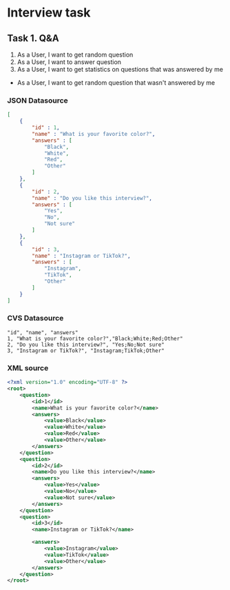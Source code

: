 # Interview task

## Task 1. Q&A

1) As a User, I want to get random question
2) As a User, I want to answer question
3) As a User, I want to get statistics on questions that was answered by me

* As a User, I want to get random question that wasn't answered by me

### JSON Datasource
```json
[
    {      
        "id" : 1,      
        "name" : "What is your favorite color?",
        "answers" : [
            "Black",
            "White",
            "Red",
            "Other"
        ]  
    },
    {
        "id" : 2,
        "name" : "Do you like this interview?",
        "answers" : [
            "Yes",
            "No",
            "Not sure"
        ]  
    },
    {
        "id" : 3,
        "name" : "Instagram or TikTok?",
        "answers" : [
            "Instagram",
            "TikTok",
            "Other"
        ]  
    }
]
```

### CVS Datasource
```cvs
"id", "name", "answers"
1, "What is your favorite color?","Black;White;Red;Other"
2, "Do you like this interview?", "Yes;No;Not sure"
3, "Instagram or TikTok?", "Instagram;TikTok;Other"
```

### XML source
```xml
<?xml version="1.0" encoding="UTF-8" ?>
<root>
	<question>
		<id>1</id>
		<name>What is your favorite color?</name>
        <answers>
            <value>Black</value>
            <value>White</value>
            <value>Red</value>
            <value>Other</value>
        </answers>
    </question>
    <question>
		<id>2</id>
		<name>Do you like this interview?</name>
        <answers>
            <value>Yes</value>
            <value>No</value>
            <value>Not sure</value>
        </answers>
    </question>
    <question>
		<id>3</id>
		<name>Instagram or TikTok?</name>

        <answers>
            <value>Instagram</value>
            <value>TikTok</value>
            <value>Other</value>
        </answers>        
    </question>
</root>
```
